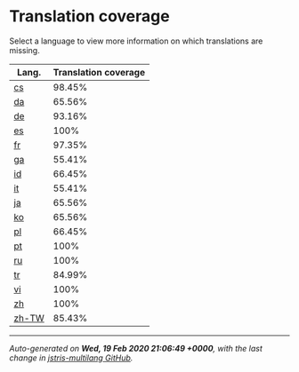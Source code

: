 <link rel="stylesheet" href="style.css">

# Translation coverage

Select a language to view more information on which translations are missing.

<table>
<thead>
    <tr>
        <th>Lang.</th>
        <th colspan="2">Translation coverage</th>
    </tr>
</thead>
<tbody>
    <tr><td><a href="cs.html">cs</a></td><td>98.45%</td><td>
        <div class="pb">
            <span class="pb-fill" style="width: 98.45%;"></span>
        </div>
    </td></tr>
    <tr><td><a href="da.html">da</a></td><td>65.56%</td><td>
        <div class="pb">
            <span class="pb-fill" style="width: 65.56%;"></span>
        </div>
    </td></tr>
    <tr><td><a href="de.html">de</a></td><td>93.16%</td><td>
        <div class="pb">
            <span class="pb-fill" style="width: 93.16%;"></span>
        </div>
    </td></tr>
    <tr><td><a href="es.html">es</a></td><td>100%</td><td>
        <div class="pb">
            <span class="pb-fill" style="width: 100%;"></span>
        </div>
    </td></tr>
    <tr><td><a href="fr.html">fr</a></td><td>97.35%</td><td>
        <div class="pb">
            <span class="pb-fill" style="width: 97.35%;"></span>
        </div>
    </td></tr>
    <tr><td><a href="ga.html">ga</a></td><td>55.41%</td><td>
        <div class="pb">
            <span class="pb-fill" style="width: 55.41%;"></span>
        </div>
    </td></tr>
    <tr><td><a href="id.html">id</a></td><td>66.45%</td><td>
        <div class="pb">
            <span class="pb-fill" style="width: 66.45%;"></span>
        </div>
    </td></tr>
    <tr><td><a href="it.html">it</a></td><td>55.41%</td><td>
        <div class="pb">
            <span class="pb-fill" style="width: 55.41%;"></span>
        </div>
    </td></tr>
    <tr><td><a href="ja.html">ja</a></td><td>65.56%</td><td>
        <div class="pb">
            <span class="pb-fill" style="width: 65.56%;"></span>
        </div>
    </td></tr>
    <tr><td><a href="ko.html">ko</a></td><td>65.56%</td><td>
        <div class="pb">
            <span class="pb-fill" style="width: 65.56%;"></span>
        </div>
    </td></tr>
    <tr><td><a href="pl.html">pl</a></td><td>66.45%</td><td>
        <div class="pb">
            <span class="pb-fill" style="width: 66.45%;"></span>
        </div>
    </td></tr>
    <tr><td><a href="pt.html">pt</a></td><td>100%</td><td>
        <div class="pb">
            <span class="pb-fill" style="width: 100%;"></span>
        </div>
    </td></tr>
    <tr><td><a href="ru.html">ru</a></td><td>100%</td><td>
        <div class="pb">
            <span class="pb-fill" style="width: 100%;"></span>
        </div>
    </td></tr>
    <tr><td><a href="tr.html">tr</a></td><td>84.99%</td><td>
        <div class="pb">
            <span class="pb-fill" style="width: 84.99%;"></span>
        </div>
    </td></tr>
    <tr><td><a href="vi.html">vi</a></td><td>100%</td><td>
        <div class="pb">
            <span class="pb-fill" style="width: 100%;"></span>
        </div>
    </td></tr>
    <tr><td><a href="zh.html">zh</a></td><td>100%</td><td>
        <div class="pb">
            <span class="pb-fill" style="width: 100%;"></span>
        </div>
    </td></tr>
    <tr><td><a href="zh-TW.html">zh-TW</a></td><td>85.43%</td><td>
        <div class="pb">
            <span class="pb-fill" style="width: 85.43%;"></span>
        </div>
    </td></tr>
</tbody></table>

-------------------

*Auto-generated on **Wed, 19 Feb 2020 21:06:49 +0000**, with the last change in [jstris-multilang GitHub](https://github.com/jezevec10/jstris-multilang/).*
